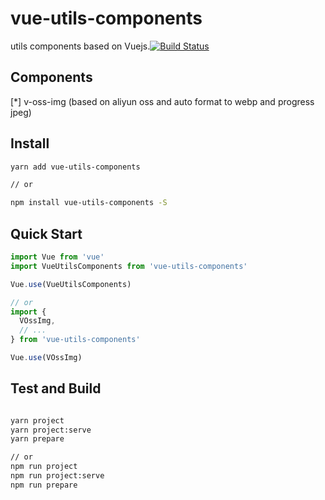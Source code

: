 # vue-utils-components

utils components based on Vuejs.[![Build Status](https://img.shields.io/badge/README-切换语言-yellow.svg)](README_zh.md)

## Components

[*] v-oss-img (based on aliyun oss and auto format to webp and progress jpeg)  

## Install

```bash
yarn add vue-utils-components

// or

npm install vue-utils-components -S
```

## Quick Start

```javascript
import Vue from 'vue'
import VueUtilsComponents from 'vue-utils-components'

Vue.use(VueUtilsComponents)

// or
import {
  VOssImg,
  // ...
} from 'vue-utils-components'

Vue.use(VOssImg)

```

## Test and Build

```bash

yarn project
yarn project:serve
yarn prepare

// or
npm run project
npm run project:serve
npm run prepare
```
